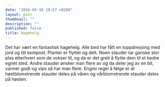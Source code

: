 ```yaml
---
date: "2016-04-10 19:57 +0200"
layout: post
thumbnail: ""
description: ""
published: false
title: Hagehelg.
---
```



Det har vært en fantastisk hagehelg. Alle bed har fått en toppdressing med jord og litt kompost. Planter er flyttet og delt. Noen stauder tar ganske stor plss etterhvert som de vokser til, og da er det greit å flytte dem til et bedre egnet sted. Andre stauder ønsker man flere av og da deler jeg av en bit, vanner godt og vips så har man flere. Engrei regel å følge er at høstblomstrende stauder deles på våren og vårblomstrende stauder deles på høsten. 

